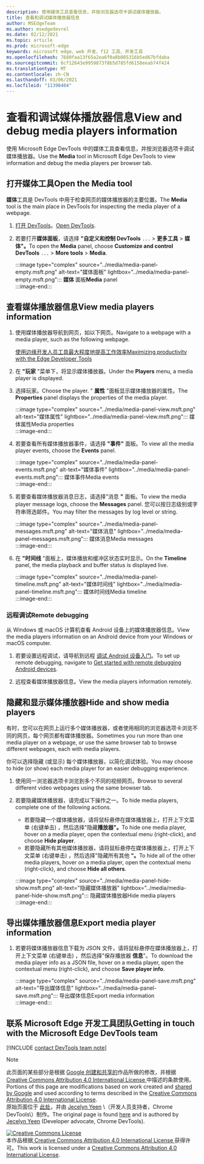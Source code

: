 ```yaml
---
description: 使用媒体工具查看信息，并按浏览器选项卡调试媒体播放器。
title: 查看和调试媒体播放器信息
author: MSEdgeTeam
ms.author: msedgedevrel
ms.date: 02/12/2021
ms.topic: article
ms.prod: microsoft-edge
keywords: microsoft edge、web 开发、f12 工具、开发工具
ms.openlocfilehash: 7680faa13f65a2ea6f0a8b085316b5ed67bfdaba
ms.sourcegitcommit: 6cf12643e9959873f8b5d785fd6158eeab74f424
ms.translationtype: MT
ms.contentlocale: zh-CN
ms.lasthandoff: 03/06/2021
ms.locfileid: "11398404"
---
```

<!-- Copyright Jecelyn Yeen

   Licensed under the Apache License, Version 2.0 (the "License");
   you may not use this file except in compliance with the License.
   You may obtain a copy of the License at

       https://www.apache.org/licenses/LICENSE-2.0

   Unless required by applicable law or agreed to in writing, software
   distributed under the License is distributed on an "AS IS" BASIS,
   WITHOUT WARRANTIES OR CONDITIONS OF ANY KIND, either express or implied.
   See the License for the specific language governing permissions and
   limitations under the License.  -->  

# <a name="view-and-debug-media-players-information"></a><span data-ttu-id="efa46-104">查看和调试媒体播放器信息</span><span class="sxs-lookup"><span data-stu-id="efa46-104">View and debug media players information</span></span>  

<span data-ttu-id="efa46-105">使用 Microsoft Edge DevTools 中的媒体工具查看信息，并按浏览器选项卡调试媒体播放器。</span><span class="sxs-lookup"><span data-stu-id="efa46-105">Use the **Media** tool in Microsoft Edge DevTools to view information and debug the media players per browser tab.</span></span>  

## <a name="open-the-media-tool"></a><span data-ttu-id="efa46-106">打开媒体工具</span><span class="sxs-lookup"><span data-stu-id="efa46-106">Open the Media tool</span></span>  

<span data-ttu-id="efa46-107">**媒体**工具是 DevTools 中用于检查网页的媒体播放器的主要位置。</span><span class="sxs-lookup"><span data-stu-id="efa46-107">The **Media** tool is the main place in DevTools for inspecting the media player of a webpage.</span></span>

1.  <span data-ttu-id="efa46-108">[打开 DevTools][DevtoolsGuideChromiumOpen]。</span><span class="sxs-lookup"><span data-stu-id="efa46-108">[Open DevTools][DevtoolsGuideChromiumOpen].</span></span>  
1.  <span data-ttu-id="efa46-109">若要打开**媒体面板**，请选择 **"自定义和控制 DevTools** `...`  >  **更多工具**  >  **媒体"。**</span><span class="sxs-lookup"><span data-stu-id="efa46-109">To open the **Media** panel, choose **Customize and control DevTools** `...` > **More tools** > **Media**.</span></span>  
    
    :::image type="complex" source="../media/media-panel-empty.msft.png" alt-text="媒体面板" lightbox="../media/media-panel-empty.msft.png":::
       <span data-ttu-id="efa46-111">**媒体** 面板</span><span class="sxs-lookup"><span data-stu-id="efa46-111">**Media** panel</span></span>  
    :::image-end:::  
    
## <a name="view-media-players-information"></a><span data-ttu-id="efa46-112">查看媒体播放器信息</span><span class="sxs-lookup"><span data-stu-id="efa46-112">View media players information</span></span>  

1.  <span data-ttu-id="efa46-113">使用媒体播放器导航到网页，如以下网页。</span><span class="sxs-lookup"><span data-stu-id="efa46-113">Navigate to a webpage with a media player, such as the following webpage.</span></span>  
    
    [<span data-ttu-id="efa46-114">使用边缘开发人员工具最大程度地提高工作效率</span><span class="sxs-lookup"><span data-stu-id="efa46-114">Maximizing productivity with the Edge Developer Tools</span></span>][BingVideosSearchViewDetailMidE0BA14EC0E0D18C06C8DE0BA14EC0E0D18C06C8]  
    
1.  <span data-ttu-id="efa46-115">在 **"玩家** "菜单下，将显示媒体播放器。</span><span class="sxs-lookup"><span data-stu-id="efa46-115">Under the **Players** menu, a media player is displayed.</span></span>  
1.  <span data-ttu-id="efa46-116">选择玩家。</span><span class="sxs-lookup"><span data-stu-id="efa46-116">Choose the player.</span></span>  <span data-ttu-id="efa46-117">" **属性** "面板显示媒体播放器的属性。</span><span class="sxs-lookup"><span data-stu-id="efa46-117">The **Properties** panel displays the properties of the media player.</span></span>  
    
    :::image type="complex" source="../media/media-panel-view.msft.png" alt-text="媒体属性" lightbox="../media/media-panel-view.msft.png":::
       <span data-ttu-id="efa46-119">媒体属性</span><span class="sxs-lookup"><span data-stu-id="efa46-119">Media properties</span></span>  
    :::image-end:::  
    
1.  <span data-ttu-id="efa46-120">若要查看所有媒体播放器事件，请选择 **"事件"** 面板。</span><span class="sxs-lookup"><span data-stu-id="efa46-120">To view all the media player events, choose the **Events** panel.</span></span>  
    
    :::image type="complex" source="../media/media-panel-events.msft.png" alt-text="媒体事件" lightbox="../media/media-panel-events.msft.png":::
       <span data-ttu-id="efa46-122">媒体事件</span><span class="sxs-lookup"><span data-stu-id="efa46-122">Media events</span></span>  
    :::image-end:::  
    
1.  <span data-ttu-id="efa46-123">若要查看媒体播放器消息日志，请选择"消息 **"** 面板。</span><span class="sxs-lookup"><span data-stu-id="efa46-123">To view the media player message logs, choose the **Messages** panel.</span></span>  <span data-ttu-id="efa46-124">您可以按日志级别或字符串筛选邮件。</span><span class="sxs-lookup"><span data-stu-id="efa46-124">You may filter the messages by log level or string.</span></span>  
    
    :::image type="complex" source="../media/media-panel-messages.msft.png" alt-text="媒体消息" lightbox="../media/media-panel-messages.msft.png":::
       <span data-ttu-id="efa46-126">媒体消息</span><span class="sxs-lookup"><span data-stu-id="efa46-126">Media messages</span></span>  
    :::image-end:::  
    
1.  <span data-ttu-id="efa46-127">在 **"时间线** "面板上，媒体播放和缓冲区状态实时显示。</span><span class="sxs-lookup"><span data-stu-id="efa46-127">On the **Timeline** panel, the media playback and buffer status is displayed live.</span></span>  
    
    :::image type="complex" source="../media/media-panel-timeline.msft.png" alt-text="媒体时间线" lightbox="../media/media-panel-timeline.msft.png":::
       <span data-ttu-id="efa46-129">媒体时间线</span><span class="sxs-lookup"><span data-stu-id="efa46-129">Media timeline</span></span>  
    :::image-end:::  
    
### <a name="remote-debugging"></a><span data-ttu-id="efa46-130">远程调试</span><span class="sxs-lookup"><span data-stu-id="efa46-130">Remote debugging</span></span>  

<span data-ttu-id="efa46-131">从 Windows 或 macOS 计算机查看 Android 设备上的媒体播放器信息。</span><span class="sxs-lookup"><span data-stu-id="efa46-131">View the media players information on an Android device from your Windows or macOS computer.</span></span>  

1.  <span data-ttu-id="efa46-132">若要设置远程调试，请导航到远程 [调试 Android 设备入门][DevtoolsGuideChromiumRemoteDebuggingIndex]。</span><span class="sxs-lookup"><span data-stu-id="efa46-132">To set up remote debugging, navigate to [Get started with remote debugging Android devices][DevtoolsGuideChromiumRemoteDebuggingIndex].</span></span>  
1.  <span data-ttu-id="efa46-133">远程查看媒体播放器信息。</span><span class="sxs-lookup"><span data-stu-id="efa46-133">View the media players information remotely.</span></span>  
    
    <!-- TODO: recreate image using an Android device -->  
    <!--  
    :::image type="complex" source="../media/media-panel-remote-debug.msft.png" alt-text="Remote debugging" lightbox="../media/media-panel-remote-debug.msft.png":::
       Remote debugging  
    :::image-end:::  
    -->  
    
## <a name="hide-and-show-media-players"></a><span data-ttu-id="efa46-134">隐藏和显示媒体播放器</span><span class="sxs-lookup"><span data-stu-id="efa46-134">Hide and show media players</span></span>  

<span data-ttu-id="efa46-135">有时，您可以在网页上运行多个媒体播放器，或者使用相同的浏览器选项卡浏览不同的网页，每个网页都有媒体播放器。</span><span class="sxs-lookup"><span data-stu-id="efa46-135">Sometimes you run more than one media player on a webpage, or use the same browser tab to browse different webpages, each with media players.</span></span>

<span data-ttu-id="efa46-136">你可以选择隐藏 \(或显示\) 每个媒体播放器，以简化调试体验。</span><span class="sxs-lookup"><span data-stu-id="efa46-136">You may choose to hide \(or show\) each media player for an easier debugging experience.</span></span>  

1.  <span data-ttu-id="efa46-137">使用同一浏览器选项卡浏览到多个不同的视频网页。</span><span class="sxs-lookup"><span data-stu-id="efa46-137">Browse to several different video webpages using the same browser tab.</span></span>  
1.  <span data-ttu-id="efa46-138">若要隐藏媒体播放器，请完成以下操作之一。</span><span class="sxs-lookup"><span data-stu-id="efa46-138">To hide media players, complete one of the following actions.</span></span>  
    *   <span data-ttu-id="efa46-139">若要隐藏一个媒体播放器，请将鼠标悬停在媒体播放器上，打开上下文菜单 \(右键单击\) ，然后选择"隐藏**播放器"。**</span><span class="sxs-lookup"><span data-stu-id="efa46-139">To hide one media player, hover on a media player, open the contextual menu \(right-click\), and choose **Hide player**.</span></span>  
    *   <span data-ttu-id="efa46-140">若要隐藏所有其他媒体播放器，请将鼠标悬停在媒体播放器上，打开上下文菜单 \(右键单击\) ，然后选择"隐藏所有其他 **"。**</span><span class="sxs-lookup"><span data-stu-id="efa46-140">To hide all of the other media players, hover on a media player, open the contextual menu \(right-click\), and choose **Hide all others**.</span></span>  
    
    :::image type="complex" source="../media/media-panel-hide-show.msft.png" alt-text="隐藏媒体播放器" lightbox="../media/media-panel-hide-show.msft.png":::
       <span data-ttu-id="efa46-142">隐藏媒体播放器</span><span class="sxs-lookup"><span data-stu-id="efa46-142">Hide media players</span></span>  
    :::image-end:::  
    
## <a name="export-media-player-information"></a><span data-ttu-id="efa46-143">导出媒体播放器信息</span><span class="sxs-lookup"><span data-stu-id="efa46-143">Export media player information</span></span>  

1.  <span data-ttu-id="efa46-144">若要将媒体播放器信息下载为 JSON 文件，请将鼠标悬停在媒体播放器上，打开上下文菜单 \(右键单击\) ，然后选择"保存播放器 **信息**"。</span><span class="sxs-lookup"><span data-stu-id="efa46-144">To download the media player info as a JSON file, hover on a media player, open the contextual menu \(right-click\), and choose **Save player info**.</span></span>  
    
    :::image type="complex" source="../media/media-panel-save.msft.png" alt-text="导出媒体信息" lightbox="../media/media-panel-save.msft.png":::
       <span data-ttu-id="efa46-146">导出媒体信息</span><span class="sxs-lookup"><span data-stu-id="efa46-146">Export media information</span></span>  
    :::image-end:::  
    
## <a name="getting-in-touch-with-the-microsoft-edge-devtools-team"></a><span data-ttu-id="efa46-147">联系 Microsoft Edge 开发工具团队</span><span class="sxs-lookup"><span data-stu-id="efa46-147">Getting in touch with the Microsoft Edge DevTools team</span></span>  

[!INCLUDE [contact DevTools team note](../includes/contact-devtools-team-note.md)]  

<!-- links -->  

[DevtoolsGuideChromiumOpen]: ../open/index.md "在 DevTools (中打开 Microsoft Edge) Chromium |Microsoft Docs"  

[DevtoolsGuideChromiumRemoteDebuggingIndex]: ../remote-debugging/index.md "开始远程调试 Android 设备|Microsoft Docs"  

[BingVideosSearchViewDetailMidE0BA14EC0E0D18C06C8DE0BA14EC0E0D18C06C8]: https://www.bing.com/videos/search?view=detail&mid=DE0BA14EC0E0D18C06C8DE0BA14EC0E0D18C06C8 "使用边缘开发人员工具最大程度地提高工作效率|必应视频"  

> [!NOTE]
> <span data-ttu-id="efa46-151">此页面的某些部分是根据 [Google 创建和共享的][GoogleSitePolicies]作品所做的修改，并根据[ Creative Commons Attribution 4.0 International License ][CCA4IL]中描述的条款使用。</span><span class="sxs-lookup"><span data-stu-id="efa46-151">Portions of this page are modifications based on work created and [shared by Google][GoogleSitePolicies] and used according to terms described in the [Creative Commons Attribution 4.0 International License][CCA4IL].</span></span>  
> <span data-ttu-id="efa46-152">原始页面位于 [此处](https://developers.google.com/web/tools/chrome-devtools/media-panel/index)，并由 [Jecelyn Yeen][JecelynYeen] \（开发人员支持者，Chrome DevTools\）制作。</span><span class="sxs-lookup"><span data-stu-id="efa46-152">The original page is found [here](https://developers.google.com/web/tools/chrome-devtools/media-panel/index) and is authored by [Jecelyn Yeen][JecelynYeen] \(Developer advocate, Chrome DevTools\).</span></span>  

[![Creative Commons License][CCby4Image]][CCA4IL]  
<span data-ttu-id="efa46-154">本作品根据[ Creative Commons Attribution 4.0 International License ][CCA4IL]获得许可。</span><span class="sxs-lookup"><span data-stu-id="efa46-154">This work is licensed under a [Creative Commons Attribution 4.0 International License][CCA4IL].</span></span>  

[CCA4IL]: https://creativecommons.org/licenses/by/4.0  
[CCby4Image]: https://i.creativecommons.org/l/by/4.0/88x31.png  
[GoogleSitePolicies]: https://developers.google.com/terms/site-policies  
[JecelynYeen]: https://developers.google.com/web/resources/contributors/jecelynyeen  

